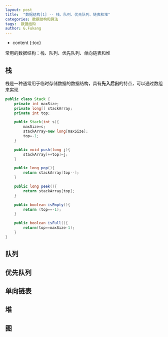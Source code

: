 ```yaml
---
layout: post
title:  "数据结构[1] -- 栈、队列、优先队列、链表和堆"
categories: 数据结构和算法
tags:  数据结构
author: G.Fukang
---
```


* content
{:toc}

常用的数据结构：栈、队列、优先队列、单向链表和堆





## 栈
栈是一种通常用于临时存储数据的数据结构，具有**先入后出**的特点，可以通过数组来实现

```java
public class Stack {
    private int maxSize;
    private long[] stackArray;
    private int top;

    public Stack(int s){
        maxSize=s;
        stackArray=new long[maxSize];
        top=-1;
    }

    public void push(long j){
        stackArray[++top]=j;
    }

    public long pop(){
        return stackArray[top--];
    }

    public long peek(){
        return stackArray[top];
    }

    public boolean isEmpty(){
        return (top==-1);
    }

    public boolean isFull(){
        return(top==maxSize-1);
    }
}
```



## 队列
## 优先队列
## 单向链表
## 堆
## 图